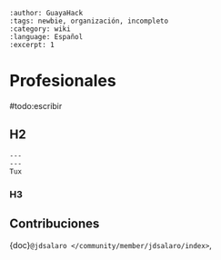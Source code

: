 ```{post} 2023-06-30
:author: GuayaHack
:tags: newbie, organización, incompleto
:category: wiki
:language: Español
:excerpt: 1
```

# Profesionales

#todo:escribir

## H2


```{figure} template.md-data/tux.png
---
---
Tux
```



### H3

## Contribuciones 

{doc}`@jdsalaro </community/member/jdsalaro/index>`,

